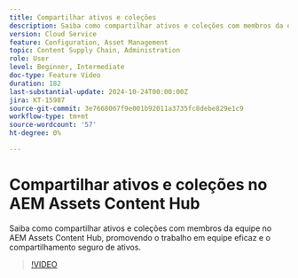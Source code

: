 ```yaml
---
title: Compartilhar ativos e coleções
description: Saiba como compartilhar ativos e coleções com membros da equipe no AEM Assets Content Hub, promovendo o trabalho em equipe eficaz e o compartilhamento seguro de ativos.
version: Cloud Service
feature: Configuration, Asset Management
topic: Content Supply Chain, Administration
role: User
level: Beginner, Intermediate
doc-type: Feature Video
duration: 182
last-substantial-update: 2024-10-24T00:00:00Z
jira: KT-15987
source-git-commit: 3e7668067f9e001b92011a3735fc8debe829e1c9
workflow-type: tm+mt
source-wordcount: '57'
ht-degree: 0%

---
```



# Compartilhar ativos e coleções no AEM Assets Content Hub

Saiba como compartilhar ativos e coleções com membros da equipe no AEM Assets Content Hub, promovendo o trabalho em equipe eficaz e o compartilhamento seguro de ativos.

>[!VIDEO](https://video.tv.adobe.com/v/3435685/?learn=on)
